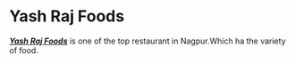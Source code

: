 # Yash Raj Foods
<u>***Yash Raj Foods***</u> is one of the top restaurant in Nagpur.Which ha the variety of food.